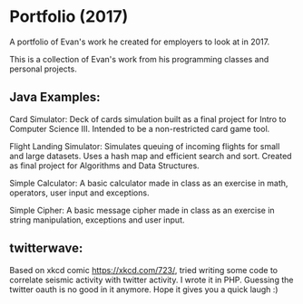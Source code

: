 # Portfolio (2017)
A portfolio of Evan's work he created for employers to look at in 2017.

This is a collection of Evan's work from his programming classes and personal projects.

## Java Examples:

Card Simulator: Deck of cards simulation built as a final project for Intro to Computer Science III. Intended to be a non-restricted card game tool.

Flight Landing Simulator: Simulates queuing of incoming flights for small and large datasets. Uses a hash map and efficient search and sort. Created as final project for Algorithms and Data Structures.

Simple Calculator: A basic calculator made in class as an exercise in math, operators, user input and exceptions.

Simple Cipher: A basic message cipher made in class as an exercise in string manipulation, exceptions and user input.

## twitterwave:

Based on xkcd comic https://xkcd.com/723/, tried writing some code to correlate seismic activity with twitter activity. I wrote it in PHP. Guessing the twitter oauth is no good in it anymore. Hope it gives you a quick laugh :)

